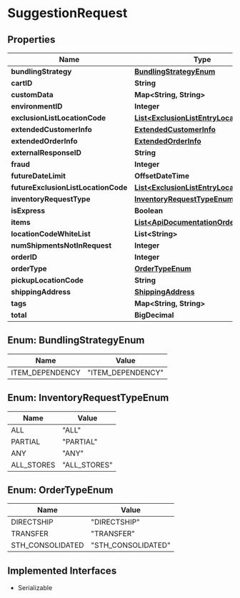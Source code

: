 

# SuggestionRequest


## Properties

| Name | Type | Description | Notes |
|------------ | ------------- | ------------- | -------------|
|**bundlingStrategy** | [**BundlingStrategyEnum**](#BundlingStrategyEnum) |  |  [optional] |
|**cartID** | **String** |  |  [optional] |
|**customData** | **Map&lt;String, String&gt;** |  |  [optional] |
|**environmentID** | **Integer** |  |  [optional] |
|**exclusionListLocationCode** | [**List&lt;ExclusionListEntryLocationCode&gt;**](ExclusionListEntryLocationCode.md) |  |  [optional] |
|**extendedCustomerInfo** | [**ExtendedCustomerInfo**](ExtendedCustomerInfo.md) |  |  [optional] |
|**extendedOrderInfo** | [**ExtendedOrderInfo**](ExtendedOrderInfo.md) |  |  [optional] |
|**externalResponseID** | **String** |  |  [optional] |
|**fraud** | **Integer** |  |  [optional] |
|**futureDateLimit** | **OffsetDateTime** |  |  [optional] |
|**futureExclusionListLocationCode** | [**List&lt;ExclusionListEntryLocationCode&gt;**](ExclusionListEntryLocationCode.md) |  |  [optional] |
|**inventoryRequestType** | [**InventoryRequestTypeEnum**](#InventoryRequestTypeEnum) |  |  [optional] |
|**isExpress** | **Boolean** |  |  [optional] |
|**items** | [**List&lt;ApiDocumentationOrderItem&gt;**](ApiDocumentationOrderItem.md) |  |  [optional] |
|**locationCodeWhiteList** | **List&lt;String&gt;** |  |  [optional] |
|**numShipmentsNotInRequest** | **Integer** |  |  [optional] |
|**orderID** | **Integer** |  |  [optional] |
|**orderType** | [**OrderTypeEnum**](#OrderTypeEnum) |  |  [optional] |
|**pickupLocationCode** | **String** |  |  [optional] |
|**shippingAddress** | [**ShippingAddress**](ShippingAddress.md) |  |  [optional] |
|**tags** | **Map&lt;String, String&gt;** |  |  [optional] |
|**total** | **BigDecimal** |  |  [optional] |



## Enum: BundlingStrategyEnum

| Name | Value |
|---- | -----|
| ITEM_DEPENDENCY | &quot;ITEM_DEPENDENCY&quot; |



## Enum: InventoryRequestTypeEnum

| Name | Value |
|---- | -----|
| ALL | &quot;ALL&quot; |
| PARTIAL | &quot;PARTIAL&quot; |
| ANY | &quot;ANY&quot; |
| ALL_STORES | &quot;ALL_STORES&quot; |



## Enum: OrderTypeEnum

| Name | Value |
|---- | -----|
| DIRECTSHIP | &quot;DIRECTSHIP&quot; |
| TRANSFER | &quot;TRANSFER&quot; |
| STH_CONSOLIDATED | &quot;STH_CONSOLIDATED&quot; |


## Implemented Interfaces

* Serializable


